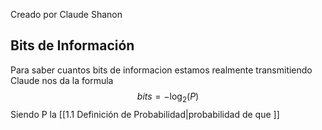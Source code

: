 Creado por Claude Shanon

## Bits de Información
Para saber cuantos bits de informacion estamos realmente transmitiendo Claude nos da la formula 
$$bits = -\log_{2}(P)$$
Siendo P la [[1.1 Definición de Probabilidad|probabilidad de que ]]